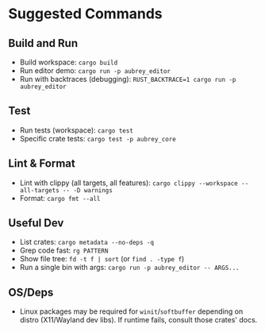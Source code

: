 # Suggested Commands

## Build and Run
- Build workspace: `cargo build`
- Run editor demo: `cargo run -p aubrey_editor`
- Run with backtraces (debugging): `RUST_BACKTRACE=1 cargo run -p aubrey_editor`

## Test
- Run tests (workspace): `cargo test`
- Specific crate tests: `cargo test -p aubrey_core`

## Lint & Format
- Lint with clippy (all targets, all features): `cargo clippy --workspace --all-targets -- -D warnings`
- Format: `cargo fmt --all`

## Useful Dev
- List crates: `cargo metadata --no-deps -q`
- Grep code fast: `rg PATTERN`
- Show file tree: `fd -t f | sort` (or `find . -type f`)
- Run a single bin with args: `cargo run -p aubrey_editor -- ARGS...`

## OS/Deps
- Linux packages may be required for `winit`/`softbuffer` depending on distro (X11/Wayland dev libs). If runtime fails, consult those crates' docs.
